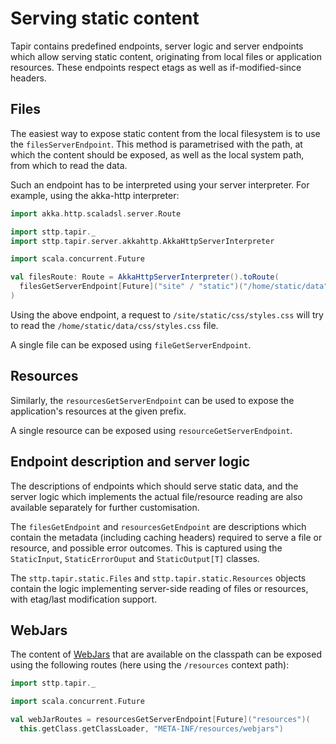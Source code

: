 # Serving static content

Tapir contains predefined endpoints, server logic and server endpoints which allow serving static content, originating
from local files or application resources. These endpoints respect etags as well as if-modified-since headers.

## Files

The easiest way to expose static content from the local filesystem is to use the `filesServerEndpoint`. This method
is parametrised with the path, at which the content should be exposed, as well as the local system path, from which
to read the data.

Such an endpoint has to be interpreted using your server interpreter. For example, using the akka-http interpreter:

```scala
import akka.http.scaladsl.server.Route

import sttp.tapir._
import sttp.tapir.server.akkahttp.AkkaHttpServerInterpreter

import scala.concurrent.Future

val filesRoute: Route = AkkaHttpServerInterpreter().toRoute(
  filesGetServerEndpoint[Future]("site" / "static")("/home/static/data")
)
```

Using the above endpoint, a request to `/site/static/css/styles.css` will try to read the 
`/home/static/data/css/styles.css` file.

A single file can be exposed using `fileGetServerEndpoint`.

## Resources

Similarly, the `resourcesGetServerEndpoint` can be used to expose the application's resources at the given prefix.

A single resource can be exposed using `resourceGetServerEndpoint`.

## Endpoint description and server logic

The descriptions of endpoints which should serve static data, and the server logic which implements the actual 
file/resource reading are also available separately for further customisation.

The `filesGetEndpoint` and `resourcesGetEndpoint` are descriptions which contain the metadata (including caching headers) 
required to serve a file or resource, and possible error outcomes. This is captured using the `StaticInput`, 
`StaticErrorOuput` and `StaticOutput[T]` classes.

The `sttp.tapir.static.Files` and `sttp.tapir.static.Resources` objects contain the logic implementing server-side
reading of files or resources, with etag/last modification support.

## WebJars

The content of [WebJars](https://www.webjars.org) that are available on the classpath can be exposed using the 
following routes (here using the `/resources` context path):

```scala
import sttp.tapir._

import scala.concurrent.Future

val webJarRoutes = resourcesGetServerEndpoint[Future]("resources")(
  this.getClass.getClassLoader, "META-INF/resources/webjars")
```